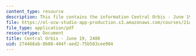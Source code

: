 ```yaml
---
content_type: resource
description: This file contains the information Central Orbis - June 19, 2480.
file: https://ol-ocw-studio-app-production.s3.amazonaws.com/courses/21w-763j-transmedia-storytelling-modern-science-fiction-spring-2014/274468ab8b08404faed275b583cee904_MIT21W_763JS14_6-19-2480.pdf
file_type: application/pdf
resourcetype: Document
title: Central Orbis - June 19, 2480
uid: 274468ab-8b08-404f-aed2-75b583cee904
---
```

